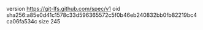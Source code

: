 version https://git-lfs.github.com/spec/v1
oid sha256:a85e0d41c1578c33d596365572c5f0b46eb240832bb0fb82219bc4ca06fa534c
size 245
